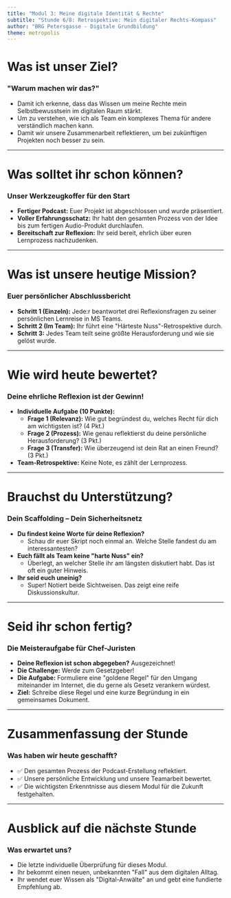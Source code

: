 ```yaml
---
title: "Modul 3: Meine digitale Identität & Rechte"
subtitle: "Stunde 6/8: Retrospektive: Mein digitaler Rechts-Kompass"
author: "BRG Petersgasse - Digitale Grundbildung"
theme: metropolis
---
```


# Was ist unser Ziel?

### "Warum machen wir das?"

-   Damit ich erkenne, dass das Wissen um meine Rechte mein Selbstbewusstsein im digitalen Raum stärkt.
-   Um zu verstehen, wie ich als Team ein komplexes Thema für andere verständlich machen kann.
-   Damit wir unsere Zusammenarbeit reflektieren, um bei zukünftigen Projekten noch besser zu sein.

---

# Was solltet ihr schon können?

### Unser Werkzeugkoffer für den Start

-   **Fertiger Podcast:** Euer Projekt ist abgeschlossen und wurde präsentiert.
-   **Voller Erfahrungsschatz:** Ihr habt den gesamten Prozess von der Idee bis zum fertigen Audio-Produkt durchlaufen.
-   **Bereitschaft zur Reflexion:** Ihr seid bereit, ehrlich über euren Lernprozess nachzudenken.

---

# Was ist unsere heutige Mission?

### Euer persönlicher Abschlussbericht

-   **Schritt 1 (Einzeln):** Jede:r beantwortet drei Reflexionsfragen zu seiner persönlichen Lernreise in MS Teams.
-   **Schritt 2 (Im Team):** Ihr führt eine "Härteste Nuss"-Retrospektive durch.
-   **Schritt 3:** Jedes Team teilt seine größte Herausforderung und wie sie gelöst wurde.

---

# Wie wird heute bewertet?

### Deine ehrliche Reflexion ist der Gewinn!

-   **Individuelle Aufgabe (10 Punkte):**
    -   **Frage 1 (Relevanz):** Wie gut begründest du, welches Recht für dich am wichtigsten ist? (4 Pkt.)
    -   **Frage 2 (Prozess):** Wie genau reflektierst du deine persönliche Herausforderung? (3 Pkt.)
    -   **Frage 3 (Transfer):** Wie überzeugend ist dein Rat an einen Freund? (3 Pkt.)
-   **Team-Retrospektive:** Keine Note, es zählt der Lernprozess.

---

# Brauchst du Unterstützung?

### Dein Scaffolding – Dein Sicherheitsnetz

-   **Du findest keine Worte für deine Reflexion?**
    -   Schau dir euer Skript noch einmal an. Welche Stelle fandest du am interessantesten?
-   **Euch fällt als Team keine "harte Nuss" ein?**
    -   Überlegt, an welcher Stelle ihr am längsten diskutiert habt. Das ist oft ein guter Hinweis.
-   **Ihr seid euch uneinig?**
    -   Super! Notiert beide Sichtweisen. Das zeigt eine reife Diskussionskultur.

---

# Seid ihr schon fertig?

### Die Meisteraufgabe für Chef-Juristen

-   **Deine Reflexion ist schon abgegeben?** Ausgezeichnet!
-   **Die Challenge:** Werde zum Gesetzgeber!
-   **Die Aufgabe:** Formuliere eine "goldene Regel" für den Umgang miteinander im Internet, die du gerne als Gesetz verankern würdest.
-   **Ziel:** Schreibe diese Regel und eine kurze Begründung in ein gemeinsames Dokument.

---

# Zusammenfassung der Stunde

### Was haben wir heute geschafft?

-   ✅ Den gesamten Prozess der Podcast-Erstellung reflektiert.
-   ✅ Unsere persönliche Entwicklung und unsere Teamarbeit bewertet.
-   ✅ Die wichtigsten Erkenntnisse aus diesem Modul für die Zukunft festgehalten.

---

# Ausblick auf die nächste Stunde

### Was erwartet uns?

-   Die letzte individuelle Überprüfung für dieses Modul.
-   Ihr bekommt einen neuen, unbekannten "Fall" aus dem digitalen Alltag.
-   Ihr wendet euer Wissen als "Digital-Anwälte" an und gebt eine fundierte Empfehlung ab.

